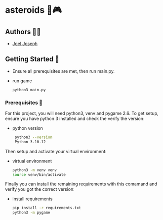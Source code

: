 # asteroids 🌌🎮

## Authors 🙋‍♂️

- [Joel Joseph](https://www.github.com/joeljosephwebdev)

## Getting Started 💫

- Ensure all prerequisites are met, then run main.py.

* run game
   ```sh
   python3 main.py

### Prerequisites 🚀

For this project, you will need python3, venv and pygame 2.6.
To get setup, ensure you have python 3 installed and check the verify the version:

* python version
   ```sh
    python3 --version  
    Python 3.10.12

Then setup and activate your virtual environment:

* virtual environment
   ```sh
   python3 -m venv venv
   source venv/bin/activate

Finally you can install the remaining requirements with this comamand and verify you got the correct version:

* install requirements
   ```sh
   pip install -r requirements.txt
   python3 -m pygame